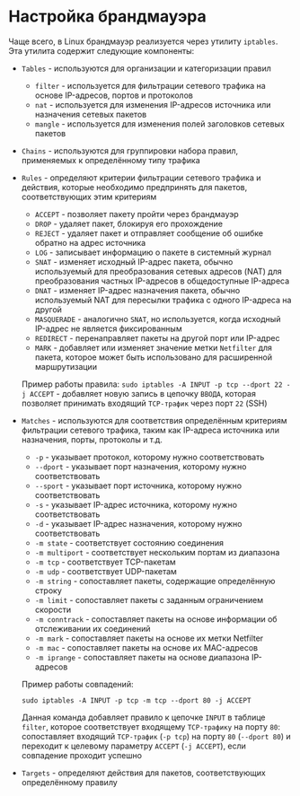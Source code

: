 # Настройка брандмауэра

Чаще всего, в Linux брандмауэр реализуется через утилиту `iptables`. Эта утилита содержит следующие компоненты:

- `Tables` - используются для организации и категоризации правил
    - `filter` - используется для фильтрации сетевого трафика на основе IP-адресов, портов и протоколов
    - `nat` - используется для изменения IP-адресов источника или назначения сетевых пакетов
    - `mangle` - используется для изменения полей заголовков сетевых пакетов
- `Chains` - используются для группировки набора правил, применяемых к определённому типу трафика
- `Rules` - определяют критерии фильтрации сетевого трафика и действия, которые необходимо предпринять для пакетов, соответствующих этим критериям
    - `ACCEPT` - позволяет пакету пройти через брандмауэр
    - `DROP` - удаляет пакет, блокируя его прохождение
    - `REJECT` - удаляет пакет и отправляет сообщение об ошибке обратно на адрес источника
    - `LOG` - записывает информацию о пакете в системный журнал
    - `SNAT` - изменяет исходный IP-адрес пакета, обычно используемый для преобразования сетевых адресов (NAT) для преобразования частных IP-адресов в общедоступные IP-адреса
    - `DNAT` - изменяет IP-адрес назначения пакета, обычно используемый NAT для пересылки трафика с одного IP-адреса на другой
    - `MASQUERADE` - аналогично `SNAT`, но используется, когда исходный IP-адрес не является фиксированным
    - `REDIRECT` - перенаправляет пакеты на другой порт или IP-адрес
    - `MARK` - добавляет или изменяет значение метки `Netfilter` для пакета, которое может быть использовано для расширенной маршрутизации
    
    Пример работы правила: `sudo iptables -A INPUT -p tcp --dport 22 -j ACCEPT` - добавляет новую запись в цепочку `ВВОДА`, которая позволяет принимать входящий `TCP-трафик` через порт `22` (SSH)
    
- `Matches` - используются для соответствия определённым критериям фильтрации сетевого трафика, таким как IP-адреса источника или назначения, порты, протоколы и т.д.
    - `-p` - указывает протокол, которому нужно соответствовать
    - `--dport` - указывает порт назначения, которому нужно соответствовать
    - `--sport` - указывает порт источника, которому нужно соответствовать
    - `-s` - указывает IP-адрес источника, которому нужно соответствовать
    - `-d` - указывает IP-адрес назначения, которому нужно соответствовать
    - `-m state` - соответствует состоянию соединения
    - `-m multiport` - соответствует нескольким портам из диапазона
    - `-m tcp` - соответствует TCP-пакетам
    - `-m udp` - соответствует UDP-пакетам
    - `-m string` - сопоставляет пакеты, содержащие определённую строку
    - `-m limit` - сопоставляет пакеты с заданным ограничением скорости
    - `-m conntrack` - сопоставляет пакеты на основе информации об отслеживании их соединений
    - `-m mark` - сопоставляет пакеты на основе их метки Netfilter
    - `-m mac` - сопоставляет пакеты на основе их MAC-адресов
    - `-m iprange` - сопоставляет пакеты на основе диапазона IP-адресов
    
    Пример работы совпадений:
    
    `sudo iptables -A INPUT -p tcp -m tcp --dport 80 -j ACCEPT` 
    
    Данная команда добавляет правило к цепочке `INPUT` в таблице `filter`, которое соответствует входящему `TCP-трафику` на порту `80`: сопоставляет входящий `TCP-трафик`  (`-p tcp`) на порту `80` (`--dport 80`) и переходит к целевому параметру `ACCEPT`                  (`-j ACCEPT`), если совпадение проходит успешно
    
- `Targets` - определяют действия для пакетов, соответствующих определённому правилу
